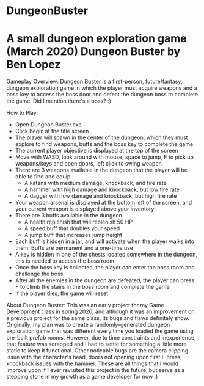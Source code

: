 # DungeonBuster
A small dungeon exploration game (March 2020)
Dungeon Buster by Ben Lopez
===========================
Gameplay Overview:
Dungeon Buster is a first-person, future/fantasy, dungeon exploration game in which the player must acquire weapons and a boss key to access the boss door and defeat the dungeon boss to complete the game. Did I mention there's a boss? :)

How to Play:
- Open Dungeon Buster.exe
- Click begin at the title screen
- The player will spawn in the center of the dungeon, which they must explore to find weapons, buffs and the boss key to complete the game
- The current player objective is displayed at the top of the screen
- Move with WASD, look around with mouse, space to jump, F to pick up weapons/keys and open doors, left click to swing weapon
- There are 3 weapons available in the dungeon that the player will be able to find and equip
	- A katana with medium damage, knockback, and fire rate
	- A hammer with high damage and knockback, but low fire rate
	- A dagger with low damage and knockback, but high fire rate
- Your weapon arsenal is displayed at the bottom left of the screen, and your current weapon is displayed above your inventory
- There are 3 buffs available in the dungeon
	- A health replenish that will replenish 50 HP
	- A speed buff that doubles your speed
	- A jump buff that increases jump height
- Each buff is hidden in a jar, and will activate when the player walks into them. Buffs are permanent and a one-time use
- A key is hidden in one of the chests located somewhere in the dungeon, this is needed to access the boss room
- Once the boss key is collected, the player can enter the boss room and challenge the boss
- After all the enemies in the dungeon are defeated, the player can press F to climb the stairs in the boss room and complete the game
- If the player dies, the game will reset

About Dungeon Buster:
This was an early project for my Game Development class in spring 2020, and although it was an improvement on a previous project for the same class, its bugs and flaws definitely show. Originally, my plan was to create a randomly-generated dungeon exploration game that was different every time you loaded the game using pre-built prefab rooms. However, due to time constraints and inexperience, that feature was scrapped and I had to settle for something a little more static to keep it functional. Other noticable bugs are the camera clipping issue with the character's head, doors not opening upon first F press, knockback issues with the hammer. These are all things that I would improve upon if I ever revisited this project in the future, but serve as a stepping stone in my growth as a game developer for now :)
